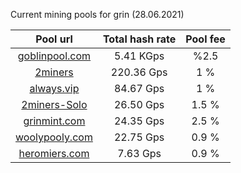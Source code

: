 Current mining pools for grin (28.06.2021)

**Pool url**|  Total hash rate |  Pool fee      
:-----:|:-----:|:-----:|
[goblinpool.com](https://goblinpool.com/)| 5.41 KGps | %2.5
[2miners](https://grin.2miners.com/)| 220.36 Gps| 1 %
[always.vip](http://pool.always.vip/) | 84.67 Gps| 1 %
[2miners-Solo](https://solo-grin.2miners.com/) | 26.50 Gps | 1.5 %
[grinmint.com](https://grinmint.com/) | 24.35 Gps |  2.5 %
[woolypooly.com](https://woolypooly.com/coin/grin) | 22.75 Gps | 0.9 %
[heromiers.com](https://grin.herominers.com/) | 7.63 Gps | 0.9 % 
